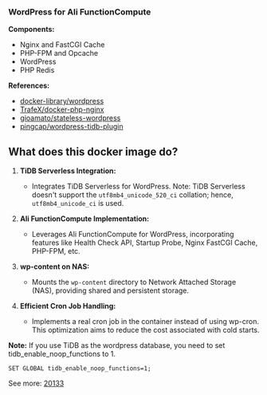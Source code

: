 ### WordPress for Ali FunctionCompute

**Components:**
- Nginx and FastCGI Cache
- PHP-FPM and Opcache
- WordPress
- PHP Redis

**References:**
- [docker-library/wordpress](https://github.com/docker-library/wordpress/tree/ac65dab91d64f611e4fa89b5e92903e163d24572)
- [TrafeX/docker-php-nginx](https://github.com/TrafeX/docker-php-nginx/blob/master/README.md)
- [gioamato/stateless-wordpress](https://github.com/gioamato/stateless-wordpress/tree/master)
- [pingcap/wordpress-tidb-plugin](https://github.com/pingcap/wordpress-tidb-plugin)

## What does this docker image do?

1. **TiDB Serverless Integration:**
   - Integrates TiDB Serverless for WordPress. Note: TiDB Serverless doesn't support the `utf8mb4_unicode_520_ci` collation; hence, `utf8mb4_unicode_ci` is used.

2. **Ali FunctionCompute Implementation:**
   - Leverages Ali FunctionCompute for WordPress, incorporating features like Health Check API, Startup Probe, Nginx FastCGI Cache, PHP-FPM, etc.

3. **wp-content on NAS:**
   - Mounts the `wp-content` directory to Network Attached Storage (NAS), providing shared and persistent storage.

4. **Efficient Cron Job Handling:**
   - Implements a real cron job in the container instead of using wp-cron. This optimization aims to reduce the cost associated with cold starts.

**Note:** If you use TiDB as the wordpress database, you need to set tidb_enable_noop_functions to 1.

```SET GLOBAL tidb_enable_noop_functions=1;```

See more: [20133](https://github.com/pingcap/tidb/issues/20133)
